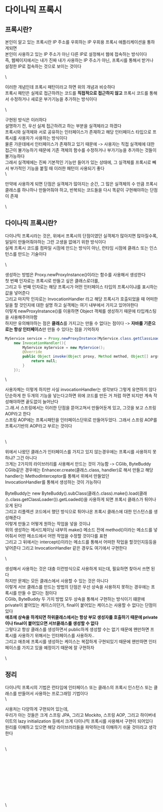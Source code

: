 # 다이나믹 프록시

## 프록시란?

본인이 알고 있는 프록시란 IP 주소를 우회하는 IP 우회용 프록시 애플리케이션을 통하게되면\
본인이 사용하고 있는 IP 주소가 아닌 다른 IP로 설정해서 웹에 접속하는 방식이다\
즉, 웹페이지에서는 내가 진짜 내가 사용하는 IP 주소가 아닌, 프록시를 통해서 받거나 설정한 IP로 접속하는 것으로 보이는 것이다\
\
\


이러한 개념인데 프록시 패턴이라고 하면 위의 개념과 비슷하다\
프록시 패턴은 실제로 접근하려는 코드를 **직접적으로 접근하지 않고** 프록시 코드를 통해서 수정하거나 새로운 부가기능을 추가하는 방식이다\
\
\


구현된 방식은 이러하다\
설명하기 전, 우선 실제 접근하려고 하는 부분을 실객체라고 하겠다\
프록시와 실객체와 서로 공유하는 인터페이스가 존재하고 해당 인터페이스 타입으로 프록시를 사용자가 사용하는 방식이다\
물론 가운데에서 인터페이스가 존재하고 있기 때문에 -> 사용자는 직접 실객체에 대한 접근이 불가능하기 때문에 기존 객체의 함수를 수정하거나 부가기능을 추가하는 것들이 불가능하다\
그래서 실객체에는 진짜 기본적인 기능만 들어가 있는 상태에, 그 실객체를 프록시로 빼서 부가적인 기능을 붙힐 때 이러한 패턴이 사용되기 좋다\
\


만약에 사용하게 되면 단점은 실객체가 많아지는 순간, 그 많은 실객체의 수 만큼 프록시클래스를 하나하나 만들어줘야 하고, 반복되는 코드들을 다시 똑같이 구현해야하는 단점이 존재\
\
\


## 다이나믹 프록시란?

다이나믹 프록시라는 것은, 위에서 프록시의 단점이였던 실객체가 많아지면 많아질수록, 일일이 만들어줘야하는 그런 고생을 없애기 위한 방식이다\
실제 프록시 코드를 컴파일 시점에 만드는 방식이 아닌, 런타임 시점에 클래스 또는 인스턴스를 만드는 기술이다\
\
\


생성하는 방법은 Proxy.newProxyInstance()이라는 함수를 사용해서 생성한다\
첫 번째 인자로는 프록시로 만들고 싶은 클래스로더를,\
그리고 두 번째 인자로는 해당 프록시가 어떤 인터페이스 타입의 프록시이냐를 표시하는 값을 넣어준다\
그리고 마지막 인자로는 InvocationHandler 라고 해당 프록시가 호출되었을 때 어떠한 일을 할 것인지에 대한 설명 하고 실객체는 여기 내부에서 가지고 있어야한다\
이렇게 newProxyInstance()를 이용하면 Object 객체를 생성하기 때문에 타입캐스팅을 사용해주어야함\
하지만 유의해야하는 점은 **클래스**를 가지고는 만들 수 없다는 점이다 -> **자바를 기준으로는 항상 인터페이스**만 만들 수 있다는 점을 기억하자

```java
MyService service = Proxy.newProxyInstance(MyService.class.getClassLoader(), new Class[]{MyService.class}, 
    new InvocationHandler(){
        MyService myService = new MyService();
        @Override
        public Object invoke(Object proxy, Method method, Object[] args) throws Throwable{
            return null;
        }
    });
```

\


사용자체는 이렇게 하지만 사실 invocationHandler는 생각보다 그렇게 유연하지 않다\
단순하게 한 두개의 기능을 넣는다고하면 위에 코드를 만든 거 처럼 하면 되지만 계속 작성해야하면 끝도없이 늘어난다\
그.래.서 스프링에서는 이러한 단점을 뜯어고쳐서 만들어둔게 있고, 그것을 보고 스프링 AOP라고 한다\
스프링 AOP에는 프록시패턴을 인터페이스단위로 만들어두었다. 그래서 스프링 AOP를 프록시기반의 AOP라고 부르는 것이다\
\
\
\


위에서 나왔던 클래스가 인터페이스를 가지고 있지 않는경우에는 프록시를 사용하지 못하냐? 그건 아니다\
크게는 2가지의 라이브러리를 사용해서 만드는 것이 가능함 -> CGlib, ByteBuddy CGlib같은 경우에는 Enhancer.create(클래스.class, handler)로 해서 만들고 해당 handler는 MethodInterceptor를 통해서 위에서 만들었던\
InvocationHandler를 통해서 생성하는 것이 가능하다\
\
ByteBuddy는 new ByteBuddy().subClass(클래스.class).make().load(클래스.class.getClassLoader()).getLoaded()을 사용하게 되면 프록시 클래스가 튀어나오게 된다\
그리고 리플렉션 코드에서 했던 방식으로 튀어나온 프록시 클래스에 대한 인스턴스를 생성해준다\
이렇게 만들고 어떻게 원하는 작업을 넣을 것이냐\
위의 생성하는 메서드체이닝 내부의 make() 메소드 전에 method()이라는 메소드를 넣어줘서 어떤 메소드에서 어떤 작업을 수정할 것이다를 표현\
그리고 그 뒤에서는 intercept()이라는 메소드를 통해서 어떠한 작업을 할것인지등등을 넣어준다 그리고 InvocationHandler 같은 경우도 여기에서 구현한다\
\
\


생성해서 사용하는 것은 대충 이런방식으로 사용하게 되는데, 필요하면 찾아서 쓰면 된다\
하지만 문제는 모든 클래스에서 사용할 수 있는 것은 아니다\
이렇게 서브 클래스를 만드는 방법의 단점은 우선 상속을 사용하지 못하는 경우에는 프록시를 만들 수 없다는 점이다\
CGlib, ByteBuddy 두 가지 방법 모두 상속을 통해서 구현하는 방식이기 떄문에 private이 붙어있는 케이스이던가, final이 붙어있는 케이스는 사용할 수 없다는 단점이 있다\
**애초에 상속을 하게되면 하위클래스에서는 항상 부모 생성자를 호출하기 때문에 private이나 final이 붙어있으면 서브클래스를 생성할 수 없다**\
그렇다고 항상 클래스를 생성하면서 public하게 생성할 수는 없기 때문에 왠만하면 프록시를 사용하기 위해서는 인터페이스를 사용하자..\
그리고 애초에 프록시를 생성하는 케이스는 복잡하게 구현되있기 때문에 왠만하면 인터페이스를 가지고 있을 예정이기 때문에 잘 구현하자\
\
\


## 정리

다이나믹 프록시의 기법은 런타임에 인터페이스 또는 클래스의 프록시 인스턴스 또는 클래스를 만들어서 사용하는 프로그래밍 기법이다\
\


사용처는 다양하게 구현되어 있는데,\
우리가 아는 것들은 크게 스프링 JPA, 그리고 Mockito, 스프링 AOP, 그리고 하이버네이트의 lazy initialization 등에서 크게 다이나믹 프록시를 사용해서 구현이 되어있다\
원리를 이해하고 있으면 해당 라이브러리들을 파악하는데 이해하기 쉬울 것이라고 생각한다\
\
\
\


\
\
\
\
\
\
\
\
\
\
